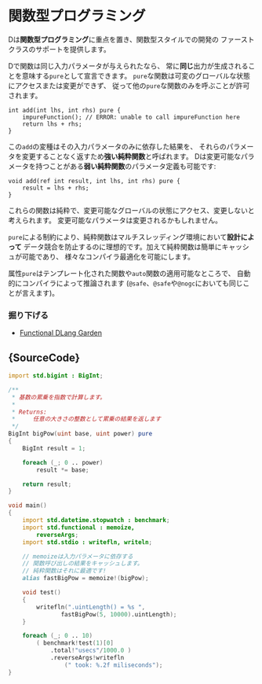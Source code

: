 # 関数型プログラミング

Dは**関数型プログラミング**に重点を置き、関数型スタイルでの開発の
ファーストクラスのサポートを提供します。

Dで関数は同じ入力パラメータが与えられたなら、
常に**同じ**出力が生成されることを意味する`pure`として宣言できます。
`pure`な関数は可変のグローバルな状態にアクセスまたは変更ができず、
従って他の`pure`な関数のみを呼ぶことが許可されます。

    int add(int lhs, int rhs) pure {
        impureFunction(); // ERROR: unable to call impureFunction here
        return lhs + rhs;
    }

この`add`の変種はその入力パラメータのみに依存した結果を、
それらのパラメータを変更することなく返すため**強い純粋関数**と呼ばれます。
Dは変更可能なパラメータを持つことがある**弱い純粋関数**のパラメータ定義も可能です:

    void add(ref int result, int lhs, int rhs) pure {
        result = lhs + rhs;
    }

これらの関数は純粋で、変更可能なグローバルの状態にアクセス、変更しないと考えられます。
変更可能なパラメータは変更されるかもしれません。

`pure`による制約により、純粋関数はマルチスレッディング環境において**設計によって**
データ競合を防止するのに理想的です。加えて純粋関数は簡単にキャッシュが可能であり、
様々なコンパイラ最適化を可能にします。

属性`pure`はテンプレート化された関数や`auto`関数の適用可能なところで、
自動的にコンパイラによって推論されます
(`@safe`、`@safe`や`@nogc`においても同じことが言えます)。

### 掘り下げる

- [Functional DLang Garden](https://garden.dlang.io/)

## {SourceCode}

```d
import std.bigint : BigInt;

/**
 * 基数の累乗を指数で計算します。
 *
 * Returns:
 *     任意の大きさの整数として累乗の結果を返します
 */
BigInt bigPow(uint base, uint power) pure
{
    BigInt result = 1;

    foreach (_; 0 .. power)
        result *= base;

    return result;
}

void main()
{
    import std.datetime.stopwatch : benchmark;
    import std.functional : memoize,
        reverseArgs;
    import std.stdio : writefln, writeln;

    // memoizeは入力パラメータに依存する
    // 関数呼び出しの結果をキャッシュします。
    // 純粋関数はそれに最適です!
    alias fastBigPow = memoize!(bigPow);

    void test()
    {
        writefln(".uintLength() = %s ",
        	   fastBigPow(5, 10000).uintLength);
    }

    foreach (_; 0 .. 10)
        ( benchmark!test(1)[0]
            .total!"usecs"/1000.0 )
            .reverseArgs!writefln
                (" took: %.2f miliseconds");
}
```
